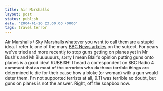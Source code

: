 ```yaml
---
title: Air Marshalls
layout: post
status: publish
date: '2004-01-16 23:00:00 +0000'
tags: travel terror
---
```


Air Marshalls / Sky Marshalls whatever you want to call them are a stupid idea. I refer to one of the many [BBC News articles](http://news.bbc.co.uk/1/hi/uk_politics/2590309.stm) on the subject. For years we've tried and more recently to stop guns getting on planes yet in Mr Bush's and Mr Bluuuuuurs, sorry I mean Blair's opinion putting guns onto planes is a good idea! RUBBISH! I heard a correspondent on BBC Radio 4 comment that as most of the terrorists who do these terrible things are determined to die for their cause how a bloke (or woman) with a gun would deter them. I'm not supported terrists at all, 9/11 was terrible no doubt, but guns on planes is not the answer. Right, off the soapbox now.
